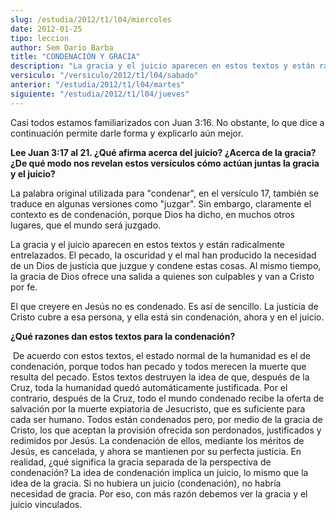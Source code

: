```yaml
---
slug: /estudia/2012/t1/l04/miercoles
date: 2012-01-25
tipo: leccion
author: Sem Dario Barba
title: "CONDENACIÓN Y GRACIA"
description: "La gracia y el juicio aparecen en estos textos y están radicalmente  entrelazados. El pecado, la oscuridad y el mal han producido la necesidad de un  Dios de justicia que juzgue y condene estas cosas. Al mismo tiempo, la gracia  de Dios ofrece una salida a quienes son culpable..."
versiculo: "/versiculo/2012/t1/l04/sabado"
anterior: "/estudia/2012/t1/l04/martes"
siguiente: "/estudia/2012/t1/l04/jueves"
---
```


Casi todos estamos familiarizados con Juan 3:16. No obstante, lo que dice a continuación permite darle forma y explicarlo aún mejor.

**Lee Juan 3:17 al 21. ¿Qué afirma acerca del juicio? ¿Acerca de la gracia? ¿De qué modo nos revelan estos versículos cómo actúan juntas la gracia y el juicio?**

La palabra original utilizada para "condenar", en el versículo 17, también se traduce en algunas versiones como "juzgar". Sin embargo, claramente el contexto es de condenación, porque Dios ha dicho, en muchos otros lugares, que el mundo será juzgado.

La gracia y el juicio aparecen en estos textos y están radicalmente entrelazados. El pecado, la oscuridad y el mal han producido la necesidad de un Dios de justicia que juzgue y condene estas cosas. Al mismo tiempo, la gracia de Dios ofrece una salida a quienes son culpables y van a Cristo por fe.

El que creyere en Jesús no es condenado. Es así de sencillo. La justicia de Cristo cubre a esa persona, y ella está sin condenación, ahora y en el juicio.

**¿Qué razones dan estos textos para la condenación?**

 De acuerdo con estos textos, el estado normal de la humanidad es el de condenación, porque todos han pecado y todos merecen la muerte que resulta del pecado. Estos textos destruyen la idea de que, después de la Cruz, toda la humanidad quedó automáticamente justificada. Por el contrario, después de la Cruz, todo el mundo condenado recibe la oferta de salvación por la muerte expiatoria de Jesucristo, que es suficiente para cada ser humano. Todos están condenados pero, por medio de la gracia de Cristo, los que aceptan la provisión ofrecida son perdonados, justificados y redimidos por Jesús. La condenación de ellos, mediante los méritos de Jesús, es cancelada, y ahora se mantienen por su perfecta justicia. En realidad, ¿qué significa la gracia separada de la perspectiva de condenación? La idea de condenación implica un juicio, lo mismo que la idea de la gracia. Si no hubiera un juicio (condenación), no habría necesidad de gracia. Por eso, con más razón debemos ver la gracia y el juicio vinculados.
